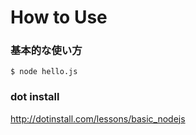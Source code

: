 # How to Use

### 基本的な使い方

```
$ node hello.js
```




### dot install

http://dotinstall.com/lessons/basic_nodejs
